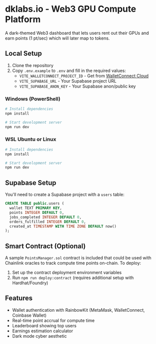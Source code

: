 
# dklabs.io - Web3 GPU Compute Platform

A dark-themed Web3 dashboard that lets users rent out their GPUs and earn points (1 pt/sec) which will later map to tokens.

## Local Setup

1. Clone the repository
2. Copy `.env.example` to `.env` and fill in the required values:
   - `VITE_WALLETCONNECT_PROJECT_ID` - Get from [WalletConnect Cloud](https://cloud.walletconnect.com/)
   - `VITE_SUPABASE_URL` - Your Supabase project URL
   - `VITE_SUPABASE_ANON_KEY` - Your Supabase anon/public key

### Windows (PowerShell)

```powershell
# Install dependencies
npm install

# Start development server
npm run dev
```

### WSL Ubuntu or Linux

```bash
# Install dependencies
npm install

# Start development server
npm run dev
```

## Supabase Setup

You'll need to create a Supabase project with a `users` table:

```sql
CREATE TABLE public.users (
  wallet TEXT PRIMARY KEY,
  points INTEGER DEFAULT 0,
  jobs_completed INTEGER DEFAULT 0,
  orders_fulfilled INTEGER DEFAULT 0,
  created_at TIMESTAMP WITH TIME ZONE DEFAULT now()
);
```

## Smart Contract (Optional)

A sample `PointsManager.sol` contract is included that could be used with Chainlink oracles to track compute time points on-chain. To deploy:

1. Set up the contract deployment environment variables
2. Run `npm run deploy:contract` (requires additional setup with Hardhat/Foundry)

## Features

- Wallet authentication with RainbowKit (MetaMask, WalletConnect, Coinbase Wallet)
- Real-time point accrual for compute time
- Leaderboard showing top users
- Earnings estimation calculator
- Dark mode cyber aesthetic
